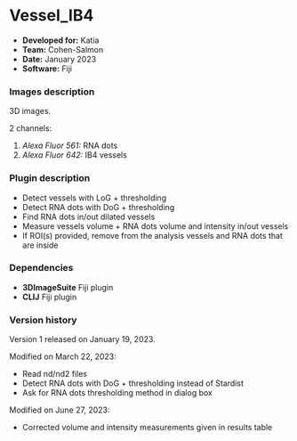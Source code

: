 # Vessel_IB4

* **Developed for:** Katia
* **Team:** Cohen-Salmon
* **Date:** January 2023
* **Software:** Fiji

### Images description

3D images.

2 channels:
  1. *Alexa Fluor 561:* RNA dots
  2. *Alexa Fluor 642:* IB4 vessels

### Plugin description

* Detect vessels with LoG + thresholding
* Detect RNA dots with DoG + thresholding
* Find RNA dots in/out dilated vessels
* Measure vessels volume + RNA dots volume and intensity in/out vessels
* If ROI(s) provided, remove from the analysis vessels and RNA dots that are inside

### Dependencies

* **3DImageSuite** Fiji plugin
* **CLIJ** Fiji plugin

### Version history

Version 1 released on January 19, 2023.

Modified on March 22, 2023:
  * Read nd/nd2 files
  * Detect RNA dots with DoG + thresholding instead of Stardist
  * Ask for RNA dots thresholding method in dialog box

Modified on June 27, 2023:
  * Corrected volume and intensity measurements given in results table
